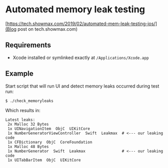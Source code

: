 # Automated memory leak testing

[https://tech.showmax.com/2019/02/automated-mem-leak-testing-ios/](Blog post on tech.showmax.com)

## Requirements

- Xcode installed or symlinked exactly at `/Applications/Xcode.app`

## Example

Start script that will run UI and detect memory leaks occurred during test run:

```
$ ./check_memoryleaks
```

Which results in:

```
Latest leaks:
 2x Malloc 32 Bytes
 1x UINavigationItem  ObjC  UIKitCore
 1x NumberGeneratorViewController  Swift  Leakmax  # <--- our leaking code
 1x CFDictionary  ObjC  CoreFoundation
 1x Malloc 48 Bytes
 1x NumberGenerator  Swift  Leakmax                # <--- our leaking code
 1x UITabBarItem  ObjC  UIKitCore
```